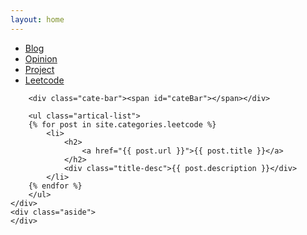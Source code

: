 ```yaml
---
layout: home
---
```


<div class="index-content leetcode">
    <div class="section">
        <ul class="artical-cate">
            <li><a href="/"><span>Blog</span></a></li>
            <li><a href="/opinion"><span>Opinion</span></a></li>
            <li><a href="/project"><span>Project</span></a></li>
            <li class="on"><a href="/leetcode"><span>Leetcode</span></a></li>
        </ul>

        <div class="cate-bar"><span id="cateBar"></span></div>

        <ul class="artical-list">
        {% for post in site.categories.leetcode %}
            <li>
                <h2>
                    <a href="{{ post.url }}">{{ post.title }}</a>
                </h2>
                <div class="title-desc">{{ post.description }}</div>
            </li>
        {% endfor %}
        </ul>
    </div>
    <div class="aside">
    </div>
</div>
